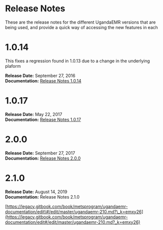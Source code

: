 # Release Notes

These are the release notes for the different UgandaEMR versions that are being used, and provide a quick way of accessing the new features in each

# 1.0.14

This fixes a regression found in 1.0.13 due to a change in the underlying plaform

**Release Date:** September 27, 2016  
**Documentation:** [Release Notes 1.0.14](ugandaemr-1017.md)

# 1.0.17

**Release Date:** May 22, 2017   
**Documentation:** [Release Notes 1.0.17](ugandaemr-1017.md)

# 2.0.0

**Release Date:** September 27, 2017  
**Documentation:** [Release Notes 2.0.0](ugandaemr-2.0.0.md)

# 2.1.0

**Release Date:** August 14, 2019  
**Documentation:** Release Notes 2.1.0



[https://legacy.gitbook.com/book/metsprogram/ugandaemr-documentation/edit\#/edit/master/ugandaemr-210.md?\_k=emxy26](https://legacy.gitbook.com/book/metsprogram/ugandaemr-documentation/edit#/edit/master/ugandaemr-210.md?_k=emxy26)

